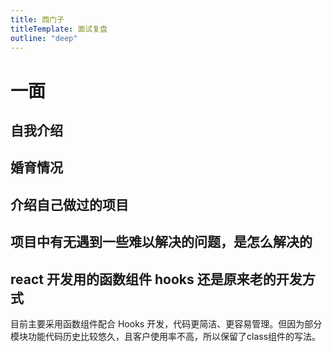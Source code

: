```yaml
---
title: 西门子
titleTemplate: 面试复盘
outline: "deep"
---
```


# 一面

## 自我介绍
## 婚育情况
## 介绍自己做过的项目
## 项目中有无遇到一些难以解决的问题，是怎么解决的
## react 开发用的函数组件 hooks 还是原来老的开发方式
目前主要采用函数组件配合 Hooks 开发，代码更简洁、更容易管理。但因为部分模块功能代码历史比较悠久，且客户使用率不高，所以保留了class组件的写法。